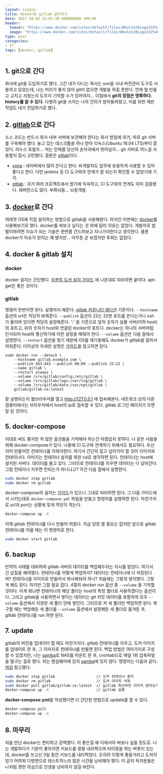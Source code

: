 ```yaml
---
layout: single
title: docker로 gitlab 설치하기
date: 2017-10-02 23:07:30.000000000 +09:00
header:
  teaser: "https://www.docker.com/sites/default/files/Whale%20Logo332%402x_5.png"
  image: "https://www.docker.com/sites/default/files/Whale%20Logo332%402x_5.png"
type: post
categories:
- IT
tags: [docker, gitlab]
---
```


## 1. git으로 간다
회사에 git을 도입하기로 했다. 그간 내가 다니는 회사는 svn을 사내 버전관리 도구로 사용하고 있었는데, 나는 머리가 좋지 않아 git이 없으면 개발을 하질 못한다. 언제 뭘 만들고 고치고 지웠는지 도무지 기억할 수가 있어야지... 이점에서 **git의 장점은 명확하다. history를 알 수 있다.** 다행히 git을 쓰자는 나의 건의가 받아들여졌고, 이를 위한 제반 작업도 내가 전담하기로 했다.

## 2. [gitlab]으로 간다
소스 코드는 반드시 회사 내부 서버에 보관해야 한다는 회사 방침에 의거, 따로 git 서버를 구축해야 했다. 놀고 있는 데스크톱을 하나 받아 리눅스(Ubuntu 16.04 LTS)부터 깔았다. 리누스 토발즈... 저는 언제쯤 당신의 손아귀에서 벗어날지... git 서버로 어느걸 사용할지 잠시 고민했다. 결론은 [gitlab]이다.
- [yona] : 네이버에서 많이 쓴다고 한다. 비개발자도 업무에 유용하게 사용할 수 있어 좋다고 한다. 다만 jenkins 등 CI 도구와의 연계가 잘 되는지 확인할 수 없었기에 기각.
- [gitlab] : 과거 여러 프로젝트에서 썼기에 익숙하고, CI 도구와의 연계도 이미 검증됐다. 레퍼런스도 많다. 부화뇌동... 뇌동개발.

## 3. [docker]로 간다
여태껏 OS에 직접 설치하는 방법으로 gitlab을 사용해왔다. 하지만 이번에는 [docker]를 사용해보기로 했다. docker를 써보고 싶다는 것 외에 달리 이유는 없었다. 개발자로 밥벌이하려면 이슈가 되는 기술은 한번쯤 건드려보고 지나가야한다고 생각한다. 물론 docker가 이슈가 된지는 꽤 됐지만... 아무튼 곧 보겠지만 후회는 없었다.

## 4. docker & gitlab 설치
### docker
docker 설치는 간단했다. [우분투 도커 설치 가이드] 에 나온대로 따라하면 끝이다. apt-get은 좋은 것이다.
### gitlab
명령어 한번이면 된다. 실행까지 해준다. [gitlab 커뮤니티 에디션] 기준이다. `--hostname` 옵션의 url은 적당히 바꿔준다. `--publish` 옵션의 22는 22번 포트를 쓴다는거니 ssh가 올라와 있다면 적당히 설정해준다. ':' 을 기준으로 앞의 숫자가 실물 서버(이하 host)의 포트고, 뒤의 숫자가 host와 연결된 docker의 포트다. docker는 하나의 서버처럼 인식되어 host와 통신하기에 이런 설정을 해줘야 한다. `--volume` 옵션은 다음 절에서 설명한다. `--restart` 옵션을 줬기 때문에 OS를 재기동해도 docker가 gitlab을 알아서 띄워준다. 더이상의 자세한 설명은 [가이드](https://docs.gitlab.com/omnibus/docker/README.html)를 참고하면 된다.
```
sudo docker run --detach \
    --hostname gitlab.example.com \
    --publish 443:443 --publish 80:80 --publish 22:22 \
    --name gitlab \
    --restart always \
    --volume /srv/gitlab/config:/etc/gitlab \
    --volume /srv/gitlab/logs:/var/log/gitlab \
    --volume /srv/gitlab/data:/var/opt/gitlab \
    gitlab/gitlab-ce:latest
```
잘 실행되는지 웹브라우저를 열고 http://127.0.0.1 에 접속해본다. 네트워크 상의 다른 컴퓨터에서는 브라우저에서 host의 ip로 접속할 수 있다. gitlab 로그인 페이지가 뜨면 잘 된 것이다. 

## 5. docker-compose
이대로 써도 좋지만 저 많은 옵션들을 기억해야 하는건 아름답지 못하다. 나 같은 사람을 위해 docker-compose가 있다. 나중에 CI 도구와 연계하기 위해서도 필요하다. 우선 이미 만들어진 컨테이너를 지워야한다. 여기서 간단히 짚고 넘어가야 할 것이 이미지와 컨테이너다. 이미지는 컨테이너 설치를 위한 cd로 생각하면 된다. 컨테이너는 host에 설치된 서버다. 데이터를 들고 있다. 그러므로 컨테이너를 지우면 데이터는 다 날아간다. 그럼 컨테이너 지우면 안되는거 아니냐고? 이건 다음 절에서 설명한다.

```bash
sudo docker stop gitlab
sudo docker rm gitlab
```

docker-compose의 설치는 [가이드](https://docs.gitlab.com/omnibus/docker/README.html#install-gitlab-using-docker-compose)가 있으니 그대로 따라하면 된다. 그 다음 가이드에서 시키는대로 `docker-compose.yml` 파일을 만들고 명령어를 실행하면 된다. 마찬가지로 url과 port는 상황에 맞게 적당히 적는다.

```bash
docker-compose up -d
```

이제 gitlab 컨테이너를 다시 만들어 띄웠다. 지금 당장 쓸 필요는 없지만 앞으로 gitlab 컨테이너를 띄울 때는 이 명령어로 한다.

```bash
sudo docker start gitlab
```

## 6. backup
만약의 사태를 대비하여 gitlab 서버의 데이터를 백업해두라는 지시를 받았다. 여기서 긴 삽질을 해야했다. 컨테이너를 어떻게 백업하지? 데이터는 컨테이너에 다 저장된다며? 컨테이너를 이미지로 만들어서 복사해둬야 하나? 처음에는 그렇게 생각했다. 그렇게 해도 된다. 하지만 그럴 필요 없다. 4절의 docker run 옵션 중 `--volume` 을 기억할 것이다. 이게 뭐냐면 컨테이너의 해당 폴더는 host의 특정 폴더로 사용하겠다는 옵션이다. 그리고 gitlab을 사용하면서 쌓이는 데이터는 git 커밋 데이터를 포함하여 모두 `--volume` 옵션에서 지정한 세 폴더 안에 쌓인다. 그러므로 저 세 폴더만 백업하면 된다. 복구할 때는 백업해둔 세 폴더를 `--volume` 옵션에서 설정해둔 세 폴더로 옮겨둔 후, gitlab 컨테이너를 run 하면 된다.

## 7. update
gitlab의 버전을 업데이터 할 때도 마찬가지다. gitlab 컨테이너를 지우고, 도커 이미지를 업데이트 한 후, 그 이미지로 컨테이너를 만들면 된다. 백업 방법은 여러가지로 구성할 수 있겠지만, 나는 [samba]로 NAS를 마운트 한 후, crontab으로 매일 1회 압축파일을 떨구는 걸로 했다. 죄는 랜섬웨어에 있지 [samba]에 있지 않다. 명령어는 다음과 같다. [여길](https://docs.gitlab.com/omnibus/docker/#upgrade-gitlab-to-newer-version) 참고했다.

```bash
sudo docker stop gitlab                   // 도커 컨테이너 중지
sudo docker rm gitlab                     // 도커 이미지 삭제
sudo docker pull gitlab/gitlab-ce:latest  // gitlab 최신버전 이미지 받아오기
docker-compose up -d                      // gitlab 실행
```

**docker-compose.yml**을 작성했다면 더 간단한 방법으로 update를 할 수 있다.

```bash
docker-compose pull
docker-compose up -d
```

## 8. 마무리
처음 만난 docker는 편리하고 강력했다. 이 좋은걸 왜 이제서야 써보나 싶을 정도로. 나는 개발하다가 기분이 좋아지면 키보드를 꽝꽝 내리찍으며 타이핑을 하는 버릇이 있는데, docker를 쓰고선 3일 동안 키보드를 내리찍었다. 오히려 이렇게 좋을거라고 도저히 믿기 어려워 다방면으로 테스트하느라 많은 시간을 낭비해야 했다. 이 글의 독자분들은 나처럼 괜한 의심으로 인생을 낭비하지 않길 바란다.

[yona]: <https://repo.yona.io/>
[gitlab]: <https://gitlab.com>
[docker]: <https://www.docker.com>
[우분투 도커 설치 가이드]: <https://docs.docker.com/engine/installation/linux/docker-ce/ubuntu/#install-using-the-repository>
[gitlab 커뮤니티 에디션]: <https://hub.docker.com/r/gitlab/gitlab-ce/>
[samba]: <https://www.samba.org>